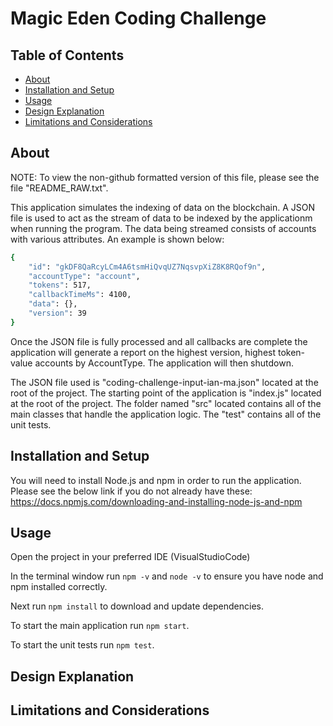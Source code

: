 # Magic Eden Coding Challenge

## Table of Contents

- [About](#about)
- [Installation and Setup](#installation-and-setup_)
- [Usage](#usage)
- [Design Explanation](#design-explanation)
- [Limitations and Considerations](#limitations-and-considerations)

## About

NOTE: To view the non-github formatted version of this file, please see the file "README_RAW.txt".

This application simulates the indexing of data on the blockchain. A JSON file is used to act as the stream of data to be indexed by the applicationm when running the program.
The data being streamed consists of accounts with various attributes. An example is shown below:

```sh
{
    "id": "gkDF8QaRcyLCm4A6tsmHiQvqUZ7NqsvpXiZ8K8RQof9n",
    "accountType": "account",
    "tokens": 517,
    "callbackTimeMs": 4100,
    "data": {},
    "version": 39
}
```

Once the JSON file is fully processed and all callbacks are complete the application will generate a report on the highest version, highest token-value accounts by AccountType. The application will then shutdown.

The JSON file used is "coding-challenge-input-ian-ma.json" located at the root of the project.
The starting point of the application is "index.js" located at the root of the project.
The folder named "src" located contains all of the main classes that handle the application logic.
The "test" contains all of the unit tests.

## Installation and Setup

You will need to install Node.js and npm in order to run the application. Please see the below link if you do not already have these:
https://docs.npmjs.com/downloading-and-installing-node-js-and-npm

## Usage

Open the project in your preferred IDE (VisualStudioCode)

In the terminal window run `npm -v` and `node -v` to ensure you have node and npm installed correctly.

Next run `npm install` to download and update dependencies.

To start the main application run `npm start`.

To start the unit tests run `npm test`.

## Design Explanation

## Limitations and Considerations

